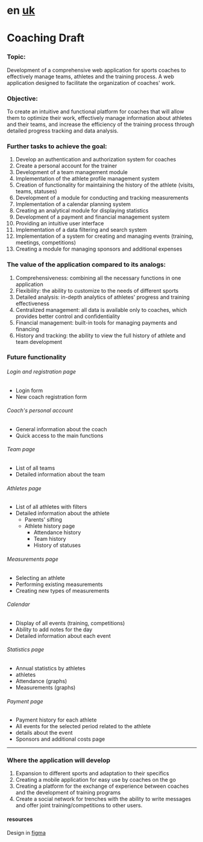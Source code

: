 # **en** [uk](./README_uk.md)

# Coaching Draft

### Topic:

Development of a comprehensive web application for sports coaches to effectively manage teams, athletes and the training process. A web application designed to facilitate the organization of coaches' work.

### Objective:

To create an intuitive and functional platform for coaches that will allow them to optimize their work, effectively manage information about athletes and their teams, and increase the efficiency of the training process through detailed progress tracking and data analysis.

### Further tasks to achieve the goal:

1. Develop an authentication and authorization system for coaches
2. Create a personal account for the trainer
3. Development of a team management module
4. Implementation of the athlete profile management system
5. Creation of functionality for maintaining the history of the athlete (visits, teams, statuses)
6. Development of a module for conducting and tracking measurements
7. Implementation of a calendar planning system
8. Creating an analytical module for displaying statistics
9. Development of a payment and financial management system
10. Providing an intuitive user interface
11. Implementation of a data filtering and search system
12. Implementation of a system for creating and managing events (training, meetings, competitions)
13. Creating a module for managing sponsors and additional expenses

### The value of the application compared to its analogs:

1. Comprehensiveness: combining all the necessary functions in one application
2. Flexibility: the ability to customize to the needs of different sports
3. Detailed analysis: in-depth analytics of athletes' progress and training effectiveness
4. Centralized management: all data is available only to coaches, which provides better control and confidentiality
5. Financial management: built-in tools for managing payments and financing
6. History and tracking: the ability to view the full history of athlete and team development

### Future functionality

###### Login and registration page

- Login form
- New coach registration form

###### Coach's personal account

- General information about the coach
- Quick access to the main functions

###### Team page

- List of all teams
- Detailed information about the team

###### Athletes page

- List of all athletes with filters
- Detailed information about the athlete
  - Parents' sifting
  - Athlete history page
    - Attendance history
    - Team history
    - History of statuses

###### Measurements page

- Selecting an athlete
- Performing existing measurements
- Creating new types of measurements

###### Calendar

- Display of all events (training, competitions)
- Ability to add notes for the day
- Detailed information about each event

###### Statistics page

- Annual statistics by athletes
- athletes
- Attendance (graphs)
- Measurements (graphs)

###### Payment page

- Payment history for each athlete
- All events for the selected period related to the athlete
- details about the event
- Sponsors and additional costs page

---

### Where the application will develop

1. Expansion to different sports and adaptation to their specifics
2. Creating a mobile application for easy use by coaches on the go
3. Creating a platform for the exchange of experience between coaches and the development of training programs
4. Create a social network for trenches with the ability to write messages and offer joint training/competitions to other users.

#### resources

Design in [figma](https://www.figma.com/design/j5Sq7XOEalj7Er7QCgXxic/Coaching-Draft?node-id=0-1&node-type=canvas&t=9h1ei4OcsGQ6AbOW-0)
